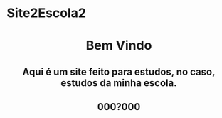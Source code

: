 # Site2Escola2
<!DOCTYPE html>
<html lang="en">

<head>
    <meta charset="UTF-8">
    <meta http-equiv="X-UA-Compatible" content="IE=edge">
    <meta name="viewport" content="width=device-width, initial-scale=1.0">
    <title>Document</title>
</head>

<body>
    <header>
        <h1>Bem Vindo</h1>
        <h2>Aqui é um site feito para estudos, no caso, estudos da minha escola.</h2>
        <h2>000?000</h2>
    </header>
</body>


</html>
